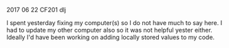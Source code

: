 2017 06 22 CF201 dlj

I spent yesterday fixing my computer(s) so I do not have much to say here. I had to update my other computer also so it was not helpful yester either. Ideally I'd have been working on adding locally stored values to my code.
